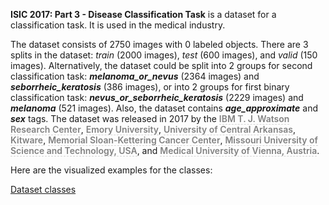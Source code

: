 **ISIC 2017: Part 3 - Disease Classification Task** is a dataset for a classification task. It is used in the medical industry. 

The dataset consists of 2750 images with 0 labeled objects. There are 3 splits in the dataset: *train* (2000 images), *test* (600 images), and *valid* (150 images). Alternatively, the dataset could be split into 2 groups for second classification task: ***melanoma_or_nevus*** (2364 images) and ***seborrheic_keratosis*** (386 images), or into 2 groups for first binary classification task: ***nevus_or_seborrheic_keratosis*** (2229 images) and ***melanoma*** (521 images). Also, the dataset contains ***age_approximate*** and ***sex*** tags. The dataset was released in 2017 by the <span style="font-weight: 600; color: grey; border-bottom: 1px dashed #d3d3d3;">IBM T. J. Watson Research Center</span>, <span style="font-weight: 600; color: grey; border-bottom: 1px dashed #d3d3d3;">Emory University</span>, <span style="font-weight: 600; color: grey; border-bottom: 1px dashed #d3d3d3;">University of Central Arkansas</span>, <span style="font-weight: 600; color: grey; border-bottom: 1px dashed #d3d3d3;">Kitware</span>, <span style="font-weight: 600; color: grey; border-bottom: 1px dashed #d3d3d3;">Memorial Sloan-Kettering Cancer Center</span>, <span style="font-weight: 600; color: grey; border-bottom: 1px dashed #d3d3d3;">Missouri University of Science and Technology, USA</span>, and <span style="font-weight: 600; color: grey; border-bottom: 1px dashed #d3d3d3;">Medical University of Vienna, Austria</span>.

Here are the visualized examples for the classes:

[Dataset classes](https://github.com/dataset-ninja/isic-2017-part-3/raw/main/visualizations/classes_preview.webm)
